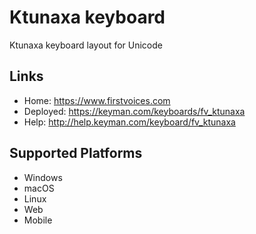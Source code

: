 Ktunaxa keyboard
======================

Ktunaxa keyboard layout for Unicode

Links
-----

 * Home:     <https://www.firstvoices.com>
 * Deployed: <https://keyman.com/keyboards/fv_ktunaxa>
 * Help:     <http://help.keyman.com/keyboard/fv_ktunaxa>
 
Supported Platforms
-------------------

 * Windows
 * macOS
 * Linux
 * Web
 * Mobile
